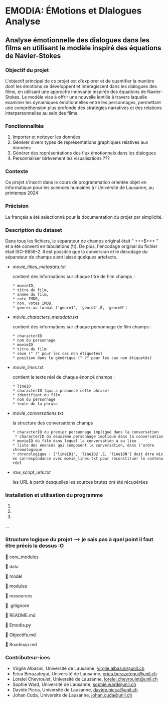 # EMODIA: ÉMotions et DIalogues Analyse
## Analyse émotionnelle des dialogues dans les films en utilisant le modèle inspiré des équations de Navier-Stokes

### Objectif du projet
L'objectif principal de ce projet est d'explorer et de quantifier la manière dont les émotions se développent et interagissent dans les dialogues des films, en utilisant une approche innovante inspirée des équations de Navier-Stokes. Le modèle vise à offrir une nouvelle lentille à travers laquelle examiner les dynamiques émotionnelles entre les personnages, permettant une compréhension plus profonde des stratégies narratives et des relations interpersonnelles au sein des films.

### Fonctionnalités
1. Importer et nettoyer les données
2. Générer divers types de représentations graphiques relatives aux données
3. Générer des représentations des flux émotionnels dans les dialogues
4. Personnaliser birèvement les visualisations ???

### Contexte
Ce projet s'inscrit dans le cours de programmation orientée objet en Informatique pour les sciences humaines à l’Université de Lausanne, au printemps 2024

### Précision
Le français a été selectionné pour la documentation du projet par simplicité.

### Description du dataset
Dans tous les fichiers, le séparateur de champs original était " +++$+++ " et a été converti en tabulations (\t). De plus, l'encodage original du fichier était ISO-8859-2. Il est possible que la conversion et le décodage du séparateur de champs aient laissé quelques artefacts.

* _movie_titles_metadata.txt_

   contient des informations sur chaque titre de film
   champs :
  
      * movieID,
      * titre du film,
      * année du film,
      * cote IMDB,
      * non. votes IMDB,
      * genres au format ['genre1', 'genre2',É, 'genreN']
  
* _movie_characters_metadata.txt_

   contient des informations sur chaque personnage de film
   champs :
  
      * characterID
      * nom du personnage
      * movieID
      * titre du film
      * sexe (" ?" pour les cas non étiquetés)
      * position dans le générique (" ?" pour les cas non étiquetés)
  
* _movie_lines_.txt

   contient le texte réel de chaque énoncé
   champs :
  
      * lineID
      * characterID (qui a prononcé cette phrase)
      * identifiant du film
      * nom du personnage
      * texte de la phrase

* _movie_conversations_.txt

   la structure des conversations
   champs
  
      * characterID du premier personnage impliqué dans la conversation
       * characterID du deuxième personnage impliqué dans la conversation
      * movieID du film dans lequel la conversation a eu lieu
      * liste des énoncés qui composent la conversation, dans l'ordre chronologique
      * chronologique : ['lineID1', 'lineID2',É, 'lineIDN'] doit être mis en correspondance avec movie_lines.txt pour reconstituer le contenu réel

* _raw_script_urls.txt_
  
   les URL à partir desquelles les sources brutes ont été récupérées

### Installation et utilisation du programme
1. 
2. 
3. 
...

### Structure logique du projet --> je sais pas à quel point il faut être précis la dessus :O 
📁 core_modules

📁 data

📁 model

📁 modules 

📁 ressources

📄 .gitignore

📄 README.md

📄 Emodia.py

📄 Objectifs.md

📄 Roadmap.md

### Contributeur-ices 
- Virgile Albasini, Université de Lausanne, virgile.albasini@unil.ch
- Erica Berazategui, Université de Lausanne, erica.berazategui@unil.ch
- Lorelei Chevroulet, Université de Lausanne, lorelei.chevroulet@unil.ch
- Sophie Ward, Université de Lausanne, sophie.ward@unil.ch
- Davide Picca, Université de Lausanne, davide.picca@unil.ch
- Johan Cuda, Université de Lausanne, johan.cuda@unil.ch
